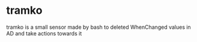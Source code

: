 # tramko
tramko is a small sensor made by bash to deleted WhenChanged values in AD and take actions towards it
